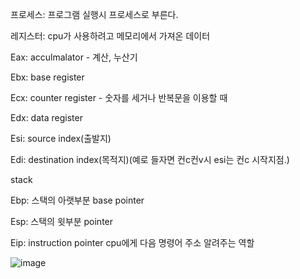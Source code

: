 프로세스: 프로그램 실행시 프로세스로 부른다.

 

레지스터: cpu가 사용하려고 메모리에서 가져온 데이터

Eax: acculmalator - 계산, 누산기

Ebx: base register

Ecx: counter register - 숫자를 세거나 반복문을 이용할 때 

Edx: data register



Esi: source index(출발지)

Edi: destination index(목적지)(예로 들자면 컨c컨v시 esi는 컨c 시작지점.)



stack 

Ebp: 스택의 아랫부분 base pointer

Esp: 스택의 윗부분 pointer



Eip: instruction pointer cpu에게 다음 명령어 주소 알려주는 역할


![image](https://user-images.githubusercontent.com/59428479/128690491-7f545404-c376-4add-8b5a-5c716d2c70e2.png)
